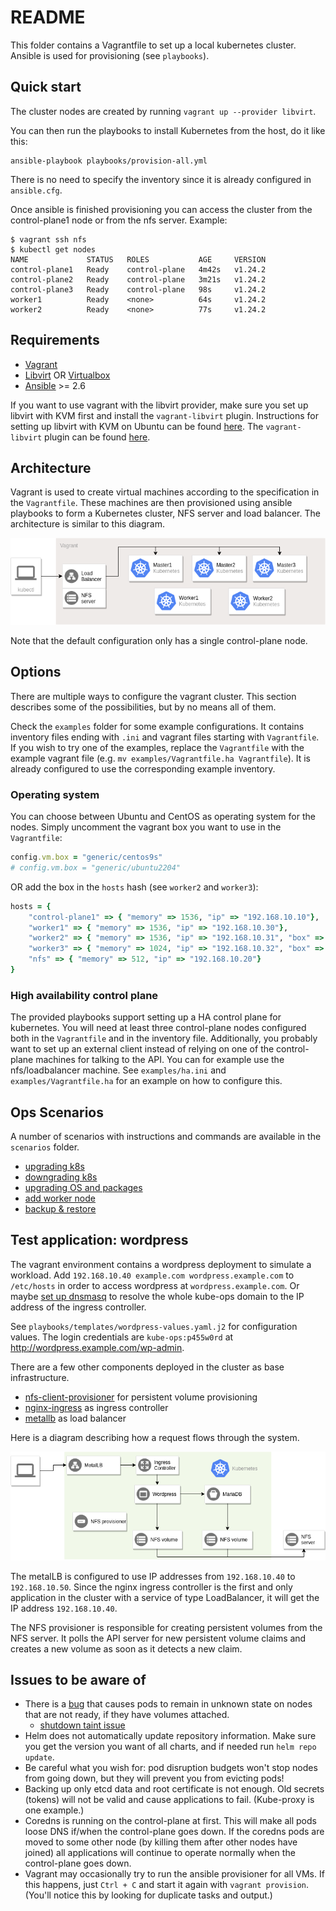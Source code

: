 # README

This folder contains a Vagrantfile to set up a local kubernetes cluster.
Ansible is used for provisioning (see `playbooks`).

## Quick start

The cluster nodes are created by running `vagrant up --provider libvirt`.

You can then run the playbooks to install Kubernetes from the host, do it like this:
```
ansible-playbook playbooks/provision-all.yml
```
There is no need to specify the inventory since it is already configured in
`ansible.cfg`.

Once ansible is finished provisioning you can access the cluster from the control-plane1 node or from the nfs server.
Example:
```
$ vagrant ssh nfs
$ kubectl get nodes
NAME             STATUS   ROLES           AGE     VERSION
control-plane1   Ready    control-plane   4m42s   v1.24.2
control-plane2   Ready    control-plane   3m21s   v1.24.2
control-plane3   Ready    control-plane   98s     v1.24.2
worker1          Ready    <none>          64s     v1.24.2
worker2          Ready    <none>          77s     v1.24.2
```

## Requirements

- [Vagrant](https://www.vagrantup.com/)
- [Libvirt](https://libvirt.org/) OR [Virtualbox](https://www.virtualbox.org/)
- [Ansible](https://www.ansible.com/) >= 2.6

If you want to use vagrant with the libvirt provider, make sure you set up
libvirt with KVM first and install the `vagrant-libvirt` plugin.
Instructions for setting up libvirt with KVM on Ubuntu can be found [here](https://help.ubuntu.com/community/KVM/Installation).
The `vagrant-libvirt` plugin can be found [here](https://github.com/vagrant-libvirt/vagrant-libvirt).

## Architecture

Vagrant is used to create virtual machines according to the specification in
the `Vagrantfile`. These machines are then provisioned using ansible playbooks
to form a Kubernetes cluster, NFS server and load balancer. The architecture
is similar to this diagram.

![Example architecture with 3 control-plane nodes](images/kube-ops-infra.png)

Note that the default configuration only has a single control-plane node.

## Options

There are multiple ways to configure the vagrant cluster. This section describes
some of the possibilities, but by no means all of them.

Check the `examples` folder for some example configurations. It contains
inventory files ending with `.ini` and vagrant files starting with
`Vagrantfile`. If you wish to try one of the examples, replace the `Vagrantfile`
with the example vagrant file (e.g. `mv examples/Vagrantfile.ha Vagrantfile`).
It is already configured to use the corresponding example inventory.

### Operating system

You can choose between Ubuntu and CentOS as operating system for the nodes.
Simply uncomment the vagrant box you want to use in the `Vagrantfile`:
```ruby
config.vm.box = "generic/centos9s"
# config.vm.box = "generic/ubuntu2204"
```
OR add the box in the `hosts` hash (see `worker2` and `worker3`):
```ruby
hosts = {
    "control-plane1" => { "memory" => 1536, "ip" => "192.168.10.10"},
    "worker1" => { "memory" => 1536, "ip" => "192.168.10.30"},
    "worker2" => { "memory" => 1536, "ip" => "192.168.10.31", "box" => "generic/ubuntu2204"},
    "worker3" => { "memory" => 1024, "ip" => "192.168.10.32", "box" => "generic/ubuntu2204"},
    "nfs" => { "memory" => 512, "ip" => "192.168.10.20"}
}
```

### High availability control plane

The provided playbooks support setting up a HA control plane for kubernetes.
You will need at least three control-plane nodes configured both in the `Vagrantfile` and in the inventory file.
Additionally, you probably want to set up an external client instead of relying on one of the control-plane machines for talking to the API.
You can for example use the nfs/loadbalancer machine.
See `examples/ha.ini` and `examples/Vagrantfile.ha` for an example on how to configure this.

## Ops Scenarios

A number of scenarios with instructions and commands are available in the
`scenarios` folder.

- [upgrading k8s](scenarios/upgrading-k8s.md)
- [downgrading k8s](scenarios/downgrading-k8s.md)
- [upgrading OS and packages](scenarios/upgrading-os.md)
- [add worker node](scenarios/add-worker.md)
- [backup & restore](scenarios/backup-restore.md)

## Test application: wordpress

The vagrant environment contains a wordpress deployment to simulate a workload.
Add `192.168.10.40 example.com wordpress.example.com` to `/etc/hosts` in order
to access wordpress at `wordpress.example.com`. Or maybe [set up dnsmasq](https://www.linux.com/learn/intro-to-linux/2018/2/advanced-dnsmasq-tips-and-tricks)
to resolve the whole kube-ops domain to the IP address of the ingress
controller.

See `playbooks/templates/wordpress-values.yaml.j2` for configuration values.
The login credentials are `kube-ops:p455w0rd` at http://wordpress.example.com/wp-admin.

There are a few other components deployed in the cluster as base infrastructure.

- [nfs-client-provisioner](https://hub.kubeapps.com/charts/stable/nfs-client-provisioner)
for persistent volume provisioning
- [nginx-ingress](https://hub.kubeapps.com/charts/stable/nginx-ingress) as
ingress controller
- [metallb](https://hub.kubeapps.com/charts/stable/metallb) as load balancer

Here is a diagram describing how a request flows through the system.

![Ingress flow in k8s](images/kube-ops-apps.png)

The metalLB is configured to use IP addresses from `192.168.10.40` to
`192.168.10.50`. Since the nginx ingress controller is the first and only
application in the cluster with a service of type LoadBalancer, it will get the
IP address `192.168.10.40`.

The NFS provisioner is responsible for creating persistent volumes from the NFS
server. It polls the API server for new persistent volume claims and creates
a new volume as soon as it detects a new claim.

## Issues to be aware of

- There is a [bug](https://github.com/kubernetes/kubernetes/issues/55713)
that causes pods to remain in unknown state on nodes that are not ready, if they
have volumes attached.
    - [shutdown taint issue](https://github.com/kubernetes/kubernetes/issues/58635)
- Helm does not automatically update repository information. Make sure you get
the version you want of all charts, and if needed run `helm repo update`.
- Be careful what you wish for: pod disruption budgets won't stop nodes from
going down, but they will prevent you from evicting pods!
- Backing up only etcd data and root certificate is not enough. Old secrets
(tokens) will not be valid and cause applications to fail. (Kube-proxy is one
example.)
- Coredns is running on the control-plane at first. This will make all pods loose
DNS if/when the control-plane goes down. If the coredns pods are moved to some other
node (by killing them after other nodes have joined) all applications will
continue to operate normally when the control-plane goes down.
- Vagrant may occasionally try to run the ansible provisioner for all VMs. If
this happens, just `Ctrl + C` and start it again with `vagrant provision`.
(You'll notice this by looking for duplicate tasks and output.)
